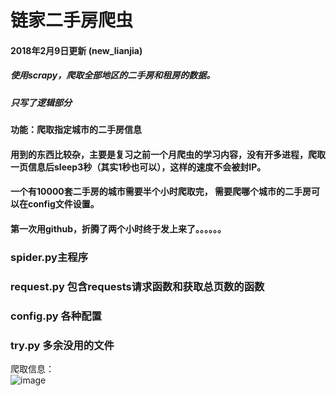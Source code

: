 # 链家二手房爬虫
#### 2018年2月9日更新 (new_lianjia)
##### 使用scrapy，爬取全部地区的二手房和租房的数据。
##### 只写了逻辑部分
#### 功能：爬取指定城市的二手房信息
#### 用到的东西比较杂，主要是复习之前一个月爬虫的学习内容，没有开多进程，爬取一页信息后sleep3秒（其实1秒也可以），这样的速度不会被封IP。
#### 一个有10000套二手房的城市需要半个小时爬取完， 需要爬哪个城市的二手房可以在config文件设置。
#### 第一次用github，折腾了两个小时终于发上来了。。。。。。
### spider.py主程序
### request.py 包含requests请求函数和获取总页数的函数
### config.py 各种配置
### try.py 多余没用的文件
爬取信息：  
![image](https://github.com/longxiaofei/spider-lianjia/blob/master/lianjia_spiderV1.1/img1.jpg?raw=true)
